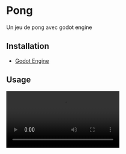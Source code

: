 # Pong

Un jeu de pong avec godot engine

## Installation

- [Godot Engine](https://godotengine.org/)

## Usage

<video src="screenshots/shot.webm" controls></video>
